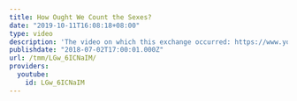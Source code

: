 ```yaml
---
title: How Ought We Count the Sexes?
date: "2019-10-11T16:08:18+08:00"
type: video
description: 'The video on which this exchange occurred: https://www.youtube.com/watch?v=vn9L0OvTK1Q'
publishdate: "2018-07-02T17:00:01.000Z"
url: /tmm/LGw_6ICNaIM/
providers:
  youtube:
    id: LGw_6ICNaIM
---
```

